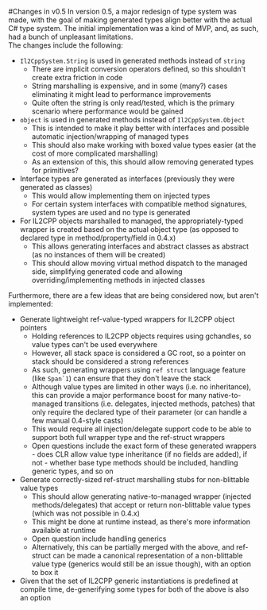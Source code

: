 #Changes in v0.5
In version 0.5, a major redesign of type system was made, with the goal of making generated types align better with the actual C# type system. The initial implementation was a kind of MVP, and, as such, had a bunch of unpleasant limitations.  
The changes include the following:
 * `Il2CppSystem.String` is used in generated methods instead of `string`
   * There are implicit conversion operators defined, so this shouldn't create extra friction in code
   * String marshalling is expensive, and in some (many?) cases eliminating it might lead to performance improvements
   * Quite often the string is only read/tested, which is the primary scenario where performance would be gained
 * `object` is used in generated methods instead of `Il2CppSystem.Object`
   * This is intended to make it play better with interfaces and possible automatic injection/wrapping of managed types
   * This should also make working with boxed value types easier (at the cost of more complicated marshalling)
   * As an extension of this, this should allow removing generated types for primitives?
 * Interface types are generated as interfaces (previously they were generated as classes)
   * This would allow implementing them on injected types
   * For certain system interfaces with compatible method signatures, system types are used and no type is generated
 * For IL2CPP objects marshalled to managed, the appropriately-typed wrapper is created based on the actual object type (as opposed to declared type in method/property/field in 0.4.x)
   * This allows generating interfaces  and abstract classes as abstract (as no instances of them will be created)
   * This should allow moving virtual method dispatch to the managed side, simplifying generated code and allowing overriding/implementing methods in injected classes
 
Furthermore, there are a few ideas that are being considered now, but aren't implemented:
 * Generate lightweight ref-value-typed wrappers for IL2CPP object pointers
   * Holding references to IL2CPP objects requires using gchandles, so value types can't be used everywhere
   * However, all stack space is considered a GC root, so a pointer on stack should be considered a strong references
   * As such, generating wrappers using `ref struct` language feature (like ``Span`1``) can ensure that they don't leave the stack
   * Although value types are limited in other ways (i.e. no inheritance), this can provide a major performance boost for many native-to-managed transitions (i.e. delegates, injected methods, patches) that only require the declared type of their parameter (or can handle a few manual 0.4-style casts)
   * This would require all injection/delegate support code to be able to support both full wrapper type and the ref-struct wrappers
   * Open questions include the exact form of these generated wrappers - does CLR allow value type inheritance (if no fields are added), if not - whether base type methods should be included, handling generic types, and so on
 * Generate correctly-sized ref-struct marshalling stubs for non-blittable value types
   * This should allow generating native-to-managed wrapper (injected methods/delegates) that accept or return non-blittable value types (which was not possible in 0.4.x)
   * This might be done at runtime instead, as there's more information available at runtime
   * Open question include handling generics
   * Alternatively, this can be partially merged with the above, and ref-struct can be made a canonical representation of a non-blittable value type (generics would still be an issue though), with an option to box it
 * Given that the set of IL2CPP generic instantiations is predefined at compile time, de-generifying some types for both of the above is also an option